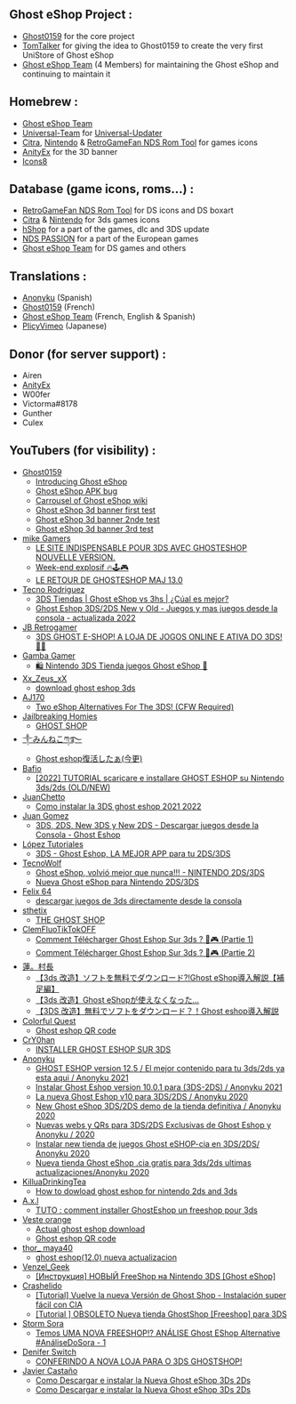 ## Ghost eShop Project :
- [Ghost0159](https://github.com/Ghost0159) for the core project
- [TomTalker](https://github.com/tomtalker) for giving the idea to Ghost0159 to create the very first UniStore of Ghost eShop
- [Ghost eShop Team](https://github.com/ghost-land) (4 Members) for maintaining the Ghost eShop and continuing to maintain it

## Homebrew :
- [Ghost eShop Team](https://github.com/ghost-land)
- [Universal-Team](https://github.com/universal-Team/) for [Universal-Updater](https://github.com/universal-Team/universal-updater)
- [Citra](https://citra-emu.org/), [Nintendo](https://nintendo.com) & [RetroGameFan NDS Rom Tool](https://gbatemp.net/download/retrogamefan-nds-rom-tool-v1-0_b1215.35735/) for games icons
- [AnityEx](https://ko-fi.com/anityex) for the 3D banner
- [Icons8](https://icons8.com)

## Database (game icons, roms...) :
- [RetroGameFan NDS Rom Tool](https://gbatemp.net/download/retrogamefan-nds-rom-tool-v1-0_b1215.35735/) for DS icons and DS boxart
- [Citra](https://citra-emu.org/) & [Nintendo](https://nintendo.com) for 3ds games icons
- [hShop](https://hshop.erista.me/) for a part of the games, dlc and 3DS update
- [NDS PASSION](https://www.nds-passion.xyz/) for a part of the European games
- [Ghost eShop Team](https://github.com/ghost-land) for DS games and others

## Translations :
- [Anonyku](https://github.com/anonyku) (Spanish)
- [Ghost0159](https://github.com/Ghost0159) (French)
- [Ghost eShop Team](https://github.com/ghost-land) (French, English & Spanish)
- [PlicyVimeo](https://github.com/kuragehimekurara1) (Japanese)

## Donor (for server support) :
- Airen
- [AnityEx](https://ko-fi.com/anityex)
- W00fer
- Victorma#8178
- Gunther
- Culex

## YouTubers (for visibility) :
- [Ghost0159](https://www.youtube.com/channel/UChxEA5WZPPDxAy6oYIFE6WA)
    - [Introducing Ghost eShop](https://www.youtube.com/watch?v=4kJPMQrV3TM&list=PLCXWv2VrEuia9MqM3-V7AX8jaibasxGIJ)
    - [Ghost eShop APK bug](https://youtube.com/shorts/BUC2l3Yoa7Y)
    - [Carrousel of Ghost eShop wiki](https://www.youtube.com/watch?v=7qZJyUBrLG4&list=PLCXWv2VrEuia9MqM3-V7AX8jaibasxGIJ)
    - [Ghost eShop 3d banner first test](https://youtube.com/shorts/-DGHfmJsj3c)
    - [Ghost eShop 3d banner 2nde test](https://youtube.com/shorts/SrwDWl9nHU8)
    - [Ghost eShop 3d banner 3rd test](https://www.youtube.com/watch?v=g9Se7eJj5gM&list=PLCXWv2VrEuia9MqM3-V7AX8jaibasxGIJ)
- [mike Gamers](https://www.youtube.com/channel/UC3JAGSa5tDqIA87Yr2WyD1g)
    - [LE SITE INDISPENSABLE POUR 3DS AVEC GHOSTESHOP NOUVELLE VERSION.](https://www.youtube.com/watch?v=lylSvL1eqbM&list=PLCXWv2VrEuia9MqM3-V7AX8jaibasxGIJ)
    - [Week-end explosif 🔥🕹️🎮](https://www.youtube.com/watch?v=JoS8HamLA4w&list=PLCXWv2VrEuia9MqM3-V7AX8jaibasxGIJ)
    - [LE RETOUR DE GHOSTESHOP MAJ 13.0](https://www.youtube.com/watch?v=Rv4uqX2Lgfw&list=PLCXWv2VrEuia9MqM3-V7AX8jaibasxGIJ)
- [Tecno Rodriguez](https://www.youtube.com/user/xFirepower2000x)
    - [3DS Tiendas | Ghost eShop vs 3hs | ¿Cúal es mejor?](https://www.youtube.com/watch?v=jk7ssoyaBb4&list=PLCXWv2VrEuia9MqM3-V7AX8jaibasxGIJ)
    - [Ghost Eshop 3DS/2DS New y Old - Juegos y mas juegos desde la consola - actualizada 2022](https://www.youtube.com/watch?v=8NO-erES0Gc&list=PLCXWv2VrEuia9MqM3-V7AX8jaibasxGIJ)
- [JB Retrogamer](https://www.youtube.com/c/JBRetrogamer)
    - [3DS GHOST E-SHOP! A LOJA DE JOGOS ONLINE E ATIVA DO 3DS! 👏🏼](https://www.youtube.com/watch?v=Hq8JGf_55fQ&list=PLCXWv2VrEuia9MqM3-V7AX8jaibasxGIJ)
- [Gamba Gamer](https://www.youtube.com/c/GambaGamer)
    - [🛍️ Nintendo 3DS Tienda juegos Ghost eShop 🏪](https://www.youtube.com/watch?v=QobsF440cBw&list=PLCXWv2VrEuia9MqM3-V7AX8jaibasxGIJ)
- [Xx_Zeus_xX](https://www.youtube.com/channel/UCNBUR1zgDs-Rkwex6y5LEYQ)
    - [download ghost eshop 3ds](https://www.youtube.com/watch?v=uRlyXEsRFIE&list=PLCXWv2VrEuia9MqM3-V7AX8jaibasxGIJ)
- [AJ170](https://www.youtube.com/c/AJ170)
    - [Two eShop Alternatives For The 3DS! (CFW Required)](https://www.youtube.com/watch?v=z-3zzF3LBDY&list=PLCXWv2VrEuia9MqM3-V7AX8jaibasxGIJ)
- [Jailbreaking Homies](https://www.youtube.com/channel/UCgqg6xrmbPDkQToW9JwBuSw)
    - [GHOST SHOP](https://www.youtube.com/watch?v=1hphQ-LFfMY&list=PLCXWv2VrEuia9MqM3-V7AX8jaibasxGIJ)
- [༒みんねこཀ࿐](https://www.youtube.com/channel/UCMtIg6JKeHifJruk6Y_JjCA)
    - [Ghost eshop復活したぁ(今更)](https://www.youtube.com/watch?v=yKZPzS7g4ks&list=PLCXWv2VrEuia9MqM3-V7AX8jaibasxGIJ)
- [Bafio](https://www.youtube.com/channel/UCRnCQP5yPIUWBkwkDiYyluQ)
    - [[2022] TUTORIAL scaricare e installare GHOST ESHOP su Nintendo 3ds/2ds (OLD/NEW)](https://www.youtube.com/watch?v=UjHE1ekeMCA&list=PLCXWv2VrEuia9MqM3-V7AX8jaibasxGIJ)
- [JuanChetto](https://www.youtube.com/c/JuanChetto)
    - [Como instalar la 3DS ghost eshop 2021 2022](https://www.youtube.com/watch?v=xF9eqCOAjvM&list=PLCXWv2VrEuia9MqM3-V7AX8jaibasxGIJ)
- [Juan Gomez](https://www.youtube.com/c/JuanGomez09)
    - [3DS, 2DS, New 3DS y New 2DS - Descargar juegos desde la Consola - Ghost Eshop](https://www.youtube.com/watch?v=rQOls7vhg5U&list=PLCXWv2VrEuia9MqM3-V7AX8jaibasxGIJ)
- [López Tutoriales](https://www.youtube.com/c/L%C3%B3pezTutoriales)
    - [3DS - Ghost Eshop, LA MEJOR APP para tu 2DS/3DS](https://www.youtube.com/watch?v=JfzTBqzpUJc&list=PLCXWv2VrEuia9MqM3-V7AX8jaibasxGIJ)
- [TecnoWolf](https://www.youtube.com/c/TecnoWolf)
    - [Ghost eShop, volvió mejor que nunca!!! - NINTENDO 2DS/3DS](https://www.youtube.com/watch?v=Fn45W4ybIuo&list=PLCXWv2VrEuia9MqM3-V7AX8jaibasxGIJ)
    - [Nueva Ghost eShop para Nintendo 2DS/3DS](https://www.youtube.com/watch?v=CwbKrA_5lmQ&list=PLCXWv2VrEuia9MqM3-V7AX8jaibasxGIJ)
- [Felix 64](https://www.youtube.com/channel/UCcgLszRq2ZCn9X-mXWZDW-A)
    - [descargar juegos de 3ds directamente desde la consola](https://www.youtube.com/watch?v=nQCHx-3LPl0&list=PLCXWv2VrEuia9MqM3-V7AX8jaibasxGIJ)
- [sthetix](https://www.youtube.com/c/sthetixofficial)
    - [THE GHOST SHOP](https://www.youtube.com/watch?v=cl38n3sZu20&list=PLCXWv2VrEuia9MqM3-V7AX8jaibasxGIJ)
- [ClemFluoTikTokOFF](https://www.youtube.com/channel/UCJXELcCDZOMfHnZYPAVRMyg)
    - [Comment Télécharger Ghost Eshop Sur 3ds ? 👻🎮 (Partie 1)](https://www.youtube.com/watch?v=X_pICpoeUm4&list=PLCXWv2VrEuia9MqM3-V7AX8jaibasxGIJ)
    - [Comment Télécharger Ghost Eshop Sur 3ds ? 👻🎮 (Partie 2)](https://www.youtube.com/watch?v=8c3Thr9Ry4k&list=PLCXWv2VrEuia9MqM3-V7AX8jaibasxGIJ)
- [蓮。村長](https://www.youtube.com/channel/UCOnziseEPDXhJgYhiNivi1Q)
    - [【3ds 改造】ソフトを無料でダウンロード⁈Ghost eShop導入解説【補足編】](https://www.youtube.com/watch?v=8v3sSMfKE-U&list=PLCXWv2VrEuia9MqM3-V7AX8jaibasxGIJ)
    - [【3ds 改造】Ghost eShopが使えなくなった...](https://www.youtube.com/watch?v=QJtHTRBmQT8&list=PLCXWv2VrEuia9MqM3-V7AX8jaibasxGIJ)
    - [【3DS 改造】無料でソフトをダウンロード？！Ghost eshop導入解説](https://www.youtube.com/watch?v=BiJ2EqV2mIg&list=PLCXWv2VrEuia9MqM3-V7AX8jaibasxGIJ)
- [Colorful Quest](https://www.youtube.com/channel/UCeMCVYTXJIHaX2M9sXQQeXg)
    - [Ghost eshop QR code](https://www.youtube.com/watch?v=s55uE_-XRW0&list=PLCXWv2VrEuia9MqM3-V7AX8jaibasxGIJ)
- [CrY0han](https://www.youtube.com/channel/UC91g-5xeeW7xAJTlZZmXnfw)
    - [INSTALLER GHOST ESHOP SUR 3DS](https://www.youtube.com/watch?v=OE6o36DYvHg&list=PLCXWv2VrEuia9MqM3-V7AX8jaibasxGIJ)
- [Anonyku](https://www.youtube.com/c/AnonyCub5)
    - [GHOST ESHOP version 12.5 / El mejor contenido para tu 3ds/2ds ya esta aqui / Anonyku 2021](https://www.youtube.com/watch?v=AZ9smVeU2IQ&list=PLCXWv2VrEuia9MqM3-V7AX8jaibasxGIJ)
    - [Instalar Ghost Eshop version 10.0.1 para (3DS-2DS) / Anonyku 2021](https://www.youtube.com/watch?v=8jfcNAjr5gc&list=PLCXWv2VrEuia9MqM3-V7AX8jaibasxGIJ)
    - [La nueva Ghost Eshop v10 para 3DS/2DS / Anonyku 2020](https://www.youtube.com/watch?v=5Py9hqByark&list=PLCXWv2VrEuia9MqM3-V7AX8jaibasxGIJ)
    - [New Ghost eShop 3DS/2DS demo de la tienda definitiva / Anonyku 2020](https://www.youtube.com/watch?v=k83pL8W8YtA&list=PLCXWv2VrEuia9MqM3-V7AX8jaibasxGIJ)
    - [Nuevas webs y QRs para 3DS/2DS Exclusivas de Ghost Eshop y Anonyku / 2020](https://www.youtube.com/watch?v=QGlV5yE2c0o&list=PLCXWv2VrEuia9MqM3-V7AX8jaibasxGIJ)
    - [Instalar new tienda de juegos Ghost eSHOP-cia en 3DS/2DS/ Anonyku 2020](https://www.youtube.com/watch?v=9nfhgVbt-RA&list=PLCXWv2VrEuia9MqM3-V7AX8jaibasxGIJ)
    - [Nueva tienda Ghost eShop .cia gratis para 3ds/2ds ultimas actualizaciones/Anonyku 2020](https://www.youtube.com/watch?v=FLBrQkVwnKE&list=PLCXWv2VrEuia9MqM3-V7AX8jaibasxGIJ)
- [KilluaDrinkingTea](https://www.youtube.com/channel/UCO7Yex6YVFGGbM-TAFHHmbg)
    - [How to dowload ghost eshop for nintendo 2ds and 3ds](https://www.youtube.com/watch?v=KkcGbeRS9CQ&list=PLCXWv2VrEuia9MqM3-V7AX8jaibasxGIJ)
- [A.x.l](https://www.youtube.com/channel/UC4qjmEg6Dmchj76QU_DYTtQ)
    - [TUTO : comment installer GhostEshop un freeshop pour 3ds](https://www.youtube.com/watch?v=jeqt64UIang&list=PLCXWv2VrEuia9MqM3-V7AX8jaibasxGIJ)
- [Veste orange](https://www.youtube.com/c/OrangeJacketEpic)
    - [Actual ghost eshop download](https://www.youtube.com/watch?v=uF9f_588jmk&list=PLCXWv2VrEuia9MqM3-V7AX8jaibasxGIJ)
    - [Ghost eshop QR code](https://www.youtube.com/watch?v=Fg6echOFPDs&list=PLCXWv2VrEuia9MqM3-V7AX8jaibasxGIJ)
- [thor_ maya40](https://www.youtube.com/channel/UCpHY3nH3DnqqtgyhzBp_Ktw)
    - [ghost eshop(12.0) nueva actualizacion](https://www.youtube.com/watch?v=fNRPufKboL4&list=PLCXWv2VrEuia9MqM3-V7AX8jaibasxGIJ)
- [Venzel_Geek](https://www.youtube.com/c/VenzelGeek)
    - [[Инструкция] НОВЫЙ FreeShop на Nintendo 3DS [Ghost eShop]](https://www.youtube.com/watch?v=Vk-MRzivSXs&list=PLCXWv2VrEuia9MqM3-V7AX8jaibasxGIJ)
- [Crashelido](https://www.youtube.com/c/Crashelido)
    - [[Tutorial] Vuelve la nueva Versión de Ghost Shop - Instalación super fácil con CIA](https://www.youtube.com/watch?v=2Ibb0hCy3gA&list=PLCXWv2VrEuia9MqM3-V7AX8jaibasxGIJ)
    - [[Tutorial ] OBSOLETO Nueva tienda GhostShop [Freeshop] para 3DS](https://www.youtube.com/watch?v=tp5op0alEqY&list=PLCXWv2VrEuia9MqM3-V7AX8jaibasxGIJ)
- [Storm Sora](https://www.youtube.com/channel/UColoAEka1NgXhwzoY2ZVbMQ)
    - [Temos UMA NOVA FREESHOP!? ANÁLISE Ghost EShop Alternative #AnáliseDoSora - 1](https://www.youtube.com/watch?v=Yen4Q4KXoW4&list=PLCXWv2VrEuia9MqM3-V7AX8jaibasxGIJ)
- [Denifer Switch](https://www.youtube.com/channel/UCehmAStB0apBXrXa3LB1Aww)
    - [CONFERINDO A NOVA LOJA PARA O 3DS GHOSTSHOP!](https://www.youtube.com/watch?v=Z3M0LYcoAbA&list=PLCXWv2VrEuia9MqM3-V7AX8jaibasxGIJ)
- [Javier Castaño](https://www.youtube.com/channel/UC3iMO5uzxd0eLICaaY5WUxQ)
    - [Como Descargar e instalar la Nueva Ghost eShop 3Ds 2Ds](https://www.youtube.com/watch?v=dSyim_Khg2s&list=PLCXWv2VrEuia9MqM3-V7AX8jaibasxGIJ)
    - [Como Descargar e instalar la Nueva Ghost eShop 3Ds 2Ds](https://www.youtube.com/watch?v=pQIq5Bv8tLc&list=PLCXWv2VrEuia9MqM3-V7AX8jaibasxGIJ)